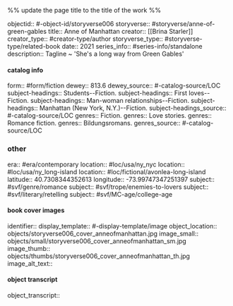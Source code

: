 
%% update the page title to the title of the work %% 

objectid:: #-object-id/storyverse006
storyverse::  #storyverse/anne-of-green-gables 
title:: Anne of Manhattan
creator:: [[Brina Starler]]
creator_type:: #creator-type/author
storyverse_type:: #storyverse-type/related-book
date:: 2021
series_info:: #series-info/standalone 
description:: Tagline ~ 'She's a long way from Green Gables'

#### catalog info
form::  #form/fiction 
dewey:: 813.6
dewey_source:: #-catalog-source/LOC 
subject-headings:: Students--Fiction.
	subject-headings:: First loves--Fiction.
	subject-headings:: Man-woman relationships--Fiction.
	subject-headings:: Manhattan (New York, N.Y.)--Fiction.
subject-headings_source:: #-catalog-source/LOC 
genres:: Fiction.
	genres:: Love stories.
	genres:: Romance fiction.
	genres:: Bildungsromans.
genres_source::  #-catalog-source/LOC 

### other 
era:: #era/contemporary
location:: #loc/usa/ny_nyc
	location:: #loc/usa/ny_long-island
	location:: #loc/fictional/avonlea-long-island
latitude:: 40.7308344352613
longitude:: -73.99747347251397
subject:: #svf/genre/romance 
	subject:: #svf/trope/enemies-to-lovers
	subject:: #svf/literary/retelling
	subject:: #svf/MC-age/college-age

#### book cover images
identifier:: 
display_template:: #-display-template/image 
object_location:: objects/storyverse006_cover_anneofmanhattan.jpg
	 image_small:: objects/small/storyverse006_cover_anneofmanhattan_sm.jpg
	 image_thumb:: objects/thumbs/storyverse006_cover_anneofmanhattan_th.jpg
image_alt_text:: 


#### object transcript
object_transcript:: 